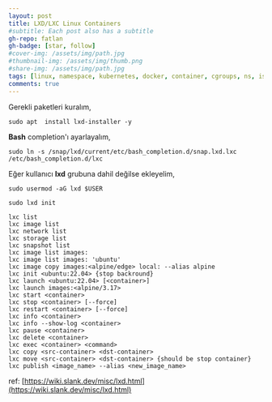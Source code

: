 ```yaml
---
layout: post
title: LXD/LXC Linux Containers
#subtitle: Each post also has a subtitle
gh-repo: fatlan
gh-badge: [star, follow]
#cover-img: /assets/img/path.jpg
#thumbnail-img: /assets/img/thumb.png
#share-img: /assets/img/path.jpg
tags: [linux, namespace, kubernetes, docker, container, cgroups, ns, isolation lxc, lxd]
comments: true
---
```


Gerekli paketleri kuralım,
~~~
sudo apt  install lxd-installer -y
~~~

**Bash** completion'ı ayarlayalım,
~~~
sudo ln -s /snap/lxd/current/etc/bash_completion.d/snap.lxd.lxc /etc/bash_completion.d/lxc
~~~

Eğer kullanıcı **lxd** grubuna dahil değilse ekleyelim,
~~~
sudo usermod -aG lxd $USER
~~~

~~~
sudo lxd init
~~~
~~~
lxc list
lxc image list
lxc network list
lxc storage list
lxc snapshot list
lxc image list images:
lxc image list images: 'ubuntu'
lxc image copy images:<alpine/edge> local: --alias alpine
lxc init <ubuntu:22.04> {stop backround}
lxc launch <ubuntu:22.04> [<container>]
lxc launch images:<alpine/3.17>
lxc start <container>
lxc stop <container> [--force]
lxc restart <container> [--force]
lxc info <container>
lxc info --show-log <container>
lxc pause <container>
lxc delete <container>
lxc exec <container> <command>
lxc copy <src-container> <dst-container>
lxc move <src-container> <dst-container> {should be stop container}
lxc publish <image_name> --alias <new_image_name>
~~~


ref: [https://wiki.slank.dev/misc/lxd.html](https://wiki.slank.dev/misc/lxd.html)